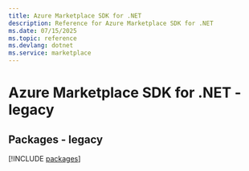 ```yaml
---
title: Azure Marketplace SDK for .NET
description: Reference for Azure Marketplace SDK for .NET
ms.date: 07/15/2025
ms.topic: reference
ms.devlang: dotnet
ms.service: marketplace
---
```

# Azure Marketplace SDK for .NET - legacy
## Packages - legacy
[!INCLUDE [packages](marketplace-index.md)]